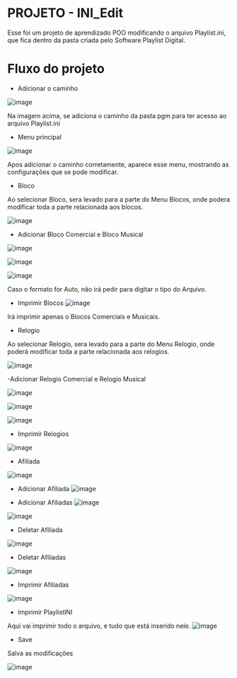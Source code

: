 # PROJETO - INI_Edit

Esse foi um projeto de aprendizado POO modificando o arquivo Playlist.ini, que fica dentro da pasta criada pelo Software Playlist Digital.


# Fluxo do projeto
- Adicionar o caminho

![image](https://github.com/Elielvitor45/INI_Edit/assets/88944509/83f85d2e-aab8-4a40-9a78-874c1f52f7bc)

Na imagem acima, se adiciona o caminho da pasta pgm para ter acesso ao arquivo Playlist.ini

- Menu principal

![image](https://github.com/Elielvitor45/INI_Edit/assets/88944509/b35036cb-47e3-467d-8cbf-2f3521e75954)

Apos adicionar o caminho corretamente, aparece esse menu, mostrando as configurações que se pode modificar.

- Bloco

Ao selecionar Bloco, sera levado para a parte do Menu Blocos, onde podera modificar toda a parte relacionada aos blocos.

![image](https://github.com/Elielvitor45/INI_Edit/assets/88944509/f01a81fd-ca19-4722-95ed-a4a9d715cb53)

- Adicionar Bloco Comercial e Bloco Musical
  
![image](https://github.com/Elielvitor45/INI_Edit/assets/88944509/c4e791e3-b980-430e-8487-0e2c24b09b1f)

![image](https://github.com/Elielvitor45/INI_Edit/assets/88944509/9b6aa9ff-3861-40c4-9cca-995ad2e44f4c)

![image](https://github.com/Elielvitor45/INI_Edit/assets/88944509/d582c77e-c8c5-4b7e-a0eb-7c2e490a9d04)

Caso o formato for Auto, não irá pedir para digitar o tipo do Arquivo.
  
- Imprimir Blocos
![image](https://github.com/Elielvitor45/INI_Edit/assets/88944509/b003dd27-99a1-497e-a18c-a3427f3ee0e1)

Irá imprimir apenas o Blocos Comerciais e Musicais.

- Relogio

Ao selecionar Relogio, sera levado para a parte do Menu Relogio, onde poderá modificar toda a parte relacionada aos relogios.

![image](https://github.com/Elielvitor45/INI_Edit/assets/88944509/481d1e4a-19e0-4455-ad3e-c1c4fa1bcd81)

-Adicionar Relogio Comercial e Relogio Musical

![image](https://github.com/Elielvitor45/INI_Edit/assets/88944509/873b031f-1252-41bf-b27f-a2b7357d9777)

![image](https://github.com/Elielvitor45/INI_Edit/assets/88944509/12fa8794-81f7-4006-b482-99c67fabcef8)

![image](https://github.com/Elielvitor45/INI_Edit/assets/88944509/6f4a52c8-08e2-42b9-92da-f7a12ade663a)

- Imprimir Relogios

![image](https://github.com/Elielvitor45/INI_Edit/assets/88944509/555997ba-31cc-405c-8091-32a127bee58d)

- Afiliada

![image](https://github.com/Elielvitor45/INI_Edit/assets/88944509/a490540a-67e6-4000-af22-eac8bd73cd40)

- Adicionar Afiliada
![image](https://github.com/Elielvitor45/INI_Edit/assets/88944509/10a8925a-5fcd-42a3-9ef1-a48f03eefbbe)

- Adicionar Afiliadas
![image](https://github.com/Elielvitor45/INI_Edit/assets/88944509/3628c803-35ff-48e9-81ed-3db41995fa31)


![image](https://github.com/Elielvitor45/INI_Edit/assets/88944509/19c990d8-9fe6-454b-b380-7a03c27aa576)

- Deletar Afiliada

![image](https://github.com/Elielvitor45/INI_Edit/assets/88944509/08a6bff5-46bf-486e-b968-9e1c7f10e14a)

- Deletar Afiliadas

![image](https://github.com/Elielvitor45/INI_Edit/assets/88944509/672cdc70-c7ae-46be-bbd8-7483bcf95522)

- Imprimir Afiliadas

![image](https://github.com/Elielvitor45/INI_Edit/assets/88944509/92d2b17a-d33c-4626-b9fb-9c7780432ae2)


- Imprimir PlaylistINI

Aqui vai imprimir todo o arquivo, e tudo que está inserido nele.
![image](https://github.com/Elielvitor45/INI_Edit/assets/88944509/718f1cef-58ca-4e52-91b9-b0cbd7e1c405)

- Save

Salva as modificações

![image](https://github.com/Elielvitor45/INI_Edit/assets/88944509/2888e4f5-8a9f-4439-9151-0bb3d329431f)






















